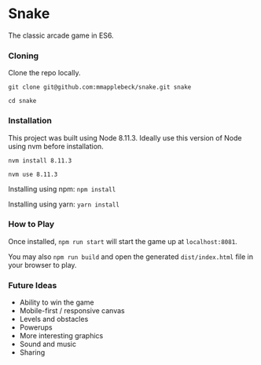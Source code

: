 # Snake #

The classic arcade game in ES6.

### Cloning ###

Clone the repo locally.

```git clone git@github.com:mmapplebeck/snake.git snake```

```cd snake```

### Installation ###

This project was built using Node 8.11.3. Ideally use this version of Node using nvm before installation.

```nvm install 8.11.3```

```nvm use 8.11.3```

Installing using npm: `npm install`

Installing using yarn: `yarn install`

### How to Play ###

Once installed, `npm run start` will start the game up at `localhost:8081`.

You may also `npm run build` and open the generated `dist/index.html` file in your browser to play.

### Future Ideas ###

- Ability to win the game
- Mobile-first / responsive canvas
- Levels and obstacles
- Powerups
- More interesting graphics
- Sound and music
- Sharing

